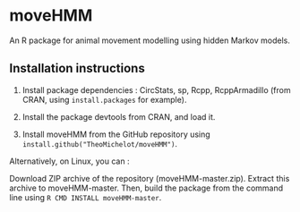 # moveHMM
An R package for animal movement modelling using hidden Markov models.

## Installation instructions

1. Install package dependencies : CircStats, sp, Rcpp, RcppArmadillo (from CRAN, using `install.packages` for example).

2. Install the package devtools from CRAN, and load it.

3. Install moveHMM from the GitHub repository using `install.github("TheoMichelot/moveHMM")`.

Alternatively, on Linux, you can :

Download ZIP archive of the repository (moveHMM-master.zip). Extract this archive to moveHMM-master. 
Then, build the package from the command line using `R CMD INSTALL moveHMM-master`.

